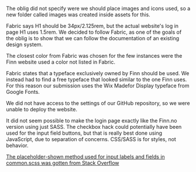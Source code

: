 The oblig did not specify were we should place images and icons used, so a new folder called images was created inside assets for this.

Fabric says H1 should be 34px/2.125rem, but the actual website's log in page H1 uses 1.5rem. We decided to follow Fabric, as one of the goals of the oblig is to show that we can follow the documentation of an existing design system.

The closest color from Fabric was chosen for the few instances were the Finn website used a color not listed in Fabric.

Fabric states that a typeface exclusively owned by Finn should be used. We instead had to find a free typeface that looked similar to the one Finn uses. For this reason our submission uses the Wix Madefor Display typeface from Google Fonts.

We did not have access to the settings of our GitHub repository, so we were unable to deploy the website.

It did not seem possible to make the login page exactly like the Finn.no version using just SASS. The checkbox hack could potentially have been used for the input field buttons, but that is really best done using JavaScript, due to separation of concerns. CSS/SASS is for styles, not behavior.

[The placeholder-shown method used for input labels and fields in common.scss was gotten from Stack Overflow](https://stackoverflow.com/questions/16952526/detect-if-an-input-has-text-in-it-using-css-on-a-page-i-am-visiting-and-do-no)
